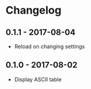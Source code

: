 # Changelog

## 0.1.1 - 2017-08-04
- Reload on changing settings

## 0.1.0 - 2017-08-02
- Display ASCII table
